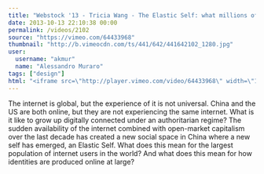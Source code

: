 ```yaml
---
title: "Webstock '13 - Tricia Wang - The Elastic Self: what millions of Chinese youth tell us about the future of online identities &"
date: 2013-10-13 22:10:38 00:00
permalink: /videos/2102
source: "https://vimeo.com/64433968"
thumbnail: "http://b.vimeocdn.com/ts/441/642/441642102_1280.jpg"
user:
  username: "akmur"
  name: "Alessandro Muraro"
tags: ["design"]
html: "<iframe src=\"http://player.vimeo.com/video/64433968\" width=\"1280\" height=\"720\" frameborder=\"0\" webkitallowfullscreen mozallowfullscreen allowfullscreen></iframe>"
---
```


The internet is global, but the experience of it is not universal. China and the US are both online, but they are not experiencing the same internet. What is it like to grow up digitally connected under an authoritarian regime? The sudden availability of the internet combined with open-market capitalism over the last decade has created a new social space in China where a new self has emerged, an Elastic Self. What does this mean for the largest population of internet users in the world? And what does this mean for how identities are produced online at large?